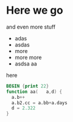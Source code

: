 # Here we go

and even more stuff

- adas
-  asdas
- more
- more more
- asdsa   aa

here


```awk 
BEGIN {print 22}
function aa(   a,d) {
  a.b++
  a.b2.cc = a.bb+a.days
  d = 2.322
}
```

